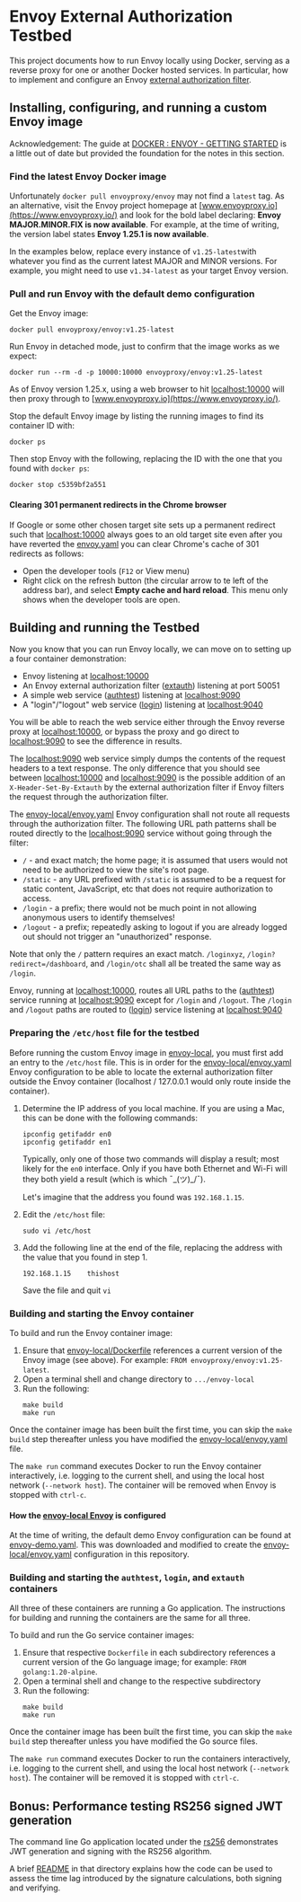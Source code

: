 # Envoy External Authorization Testbed

This project documents how to run Envoy locally using Docker, serving as a reverse proxy for one or another Docker
hosted services. In particular, how to implement and configure an Envoy [external authorization filter](https://www.envoyproxy.io/docs/envoy/latest/configuration/http/http_filters/ext_authz_filter).

## Installing, configuring, and running a custom Envoy image

Acknowledgement: The guide at [DOCKER : ENVOY - GETTING STARTED](https://www.bogotobogo.com/DevOps/Docker/Docker-Envoy-Getting-Started.php)
is a little out of date but provided the foundation for the notes in this section.

### Find the latest Envoy Docker image

Unfortunately `docker pull envoyproxy/envoy` may not find a `latest` tag. As an alternative, visit the Envoy project 
homepage at [www.envoyproxy.io](https://www.envoyproxy.io/) and look for the bold label declaring: 
**Envoy MAJOR.MINOR.FIX is now available**. For example, at the time of writing, the version label states
**Envoy 1.25.1 is now available**. 

In the examples below, replace every instance of `v1.25-latest`with whatever you find as the current latest MAJOR and 
MINOR versions. For example, you might need to use `v1.34-latest` as your target Envoy version.

### Pull and run Envoy with the default demo configuration

Get the Envoy image:

```shell
docker pull envoyproxy/envoy:v1.25-latest
```

Run Envoy in detached mode, just to confirm that the image works as we expect:

```shell
docker run --rm -d -p 10000:10000 envoyproxy/envoy:v1.25-latest
```

As of Envoy version 1.25.x, using a web browser to hit [localhost:10000](http://localhost:10000/) will then
proxy through to [www.envoyproxy.io](https://www.envoyproxy.io/).

Stop the default Envoy image by listing the running images to find its container ID with:

```shell
docker ps
```

Then stop Envoy with the following, replacing the ID with the one that you found with `docker ps`:

```shell
docker stop c5359bf2a551
```

#### Clearing 301 permanent redirects in the Chrome browser

If Google or some other chosen target site sets up a permanent redirect such that [localhost:10000](http://localhost:10000/)
always goes to an old target site even after you have reverted the [envoy.yaml](envoy-local/envoy.yaml) you can clear
Chrome's cache of 301 redirects as follows:

* Open the developer tools (`F12` or View menu)
* Right click on the refresh button (the circular arrow to te left of the address bar), and select **Empty cache and
  hard reload**. This menu only shows when the developer tools are open.

## Building and running the Testbed

Now you know that you can run Envoy locally, we can move on to setting up a four container demonstration:

* Envoy listening at [localhost:10000](http://localhost:10000/)
* An Envoy external authorization filter ([extauth](extauth)) listening at port 50051
* A simple web service ([authtest](authtest)) listening at [localhost:9090](http://localhost:9090/)
* A "login"/"logout" web service ([login](login)) listening at [localhost:9040](http://localhost:9040/)

You will be able to reach the web service either through the Envoy reverse proxy at [localhost:10000](http://localhost:10000/),
or bypass the proxy and go direct to [localhost:9090](http://localhost:9090/) to see the difference in results.

The [localhost:9090](http://localhost:9090/) web service simply dumps the contents of the request headers to a text 
response. The only difference that you should see between [localhost:10000](http://localhost:10000/) and
[localhost:9090](http://localhost:9090/) is the possible addition of an `X-Header-Set-By-Extauth` by the external 
authorization filter if Envoy filters the request through the authorization filter.

The [envoy-local/envoy.yaml](envoy-local/envoy.yaml) Envoy configuration shall not route all requests through the 
authorization filter. The following URL path patterns shall be routed directly to the [localhost:9090](http://localhost:9090/)
service without going through the filter:

* `/` - and exact match; the home page; it is assumed that users would not need to be authorized to view the site's root page.
* `/static` - any URL prefixed with `/static` is assumed to be a request for static content, JavaScript, etc that does
  not require authorization to access.
* `/login` - a prefix; there would not be much point in not allowing anonymous users to identify themselves!
* `/logout` - a prefix; repeatedly asking to logout if you are already logged out should not trigger an "unauthorized" response.

Note that only the `/` pattern requires an exact match. `/loginxyz`, `/login?redirect=/dashboard`, and `/login/otc` 
shall all be treated the same way as `/login`.

Envoy, running at [localhost:10000](http://localhost:10000/), routes all URL paths to the ([authtest](authtest))
service running at [localhost:9090](http://localhost:9090/) except for `/login` and `/logout`. The `/login` and `/logout`
paths are routed to ([login](login)) service listening at [localhost:9040](http://localhost:9040/)

### Preparing the `/etc/host` file for the testbed

Before running the custom Envoy image in [envoy-local](envoy-local), you must first add an entry to the `/etc/host`
file. This is in order for the [envoy-local/envoy.yaml](envoy-local/envoy.yaml) Envoy configuration to be able
to locate the external authorization filter outside the Envoy container (localhost / 127.0.0.1 would only route inside 
the container).

1. Determine the IP address of you local machine. If you are using a Mac, this can be done with the following commands:
   ```shell
   ipconfig getifaddr en0
   ipconfig getifaddr en1
   ```
   Typically, only one of those two commands will display a result; most likely for the `en0` interface. Only if you
   have both Ethernet and Wi-Fi will they both yield a result (which is which ¯\_(ツ)_/¯).
   
   Let's imagine that the address you found was `192.168.1.15`.
2. Edit the `/etc/host` file:
   ```shell
   sudo vi /etc/host
   ```
3. Add the following line at the end of the file, replacing the address with the value that you found in step 1.
   ```text
   192.168.1.15    thishost
   ```
   Save the file and quit `vi`

### Building and starting the Envoy container

To build and run the Envoy container image: 

1. Ensure that [envoy-local/Dockerfile](envoy-local/Dockerfile) references a current version of the Envoy image
   (see above). For example: `FROM envoyproxy/envoy:v1.25-latest`.
2. Open a terminal shell and change directory to `.../envoy-local`
3. Run the following:
   ```shell
   make build
   make run
   ```

Once the container image has been built the first time, you can skip the `make build` step thereafter unless you have 
modified the [envoy-local/envoy.yaml](envoy-local/envoy.yaml) file.

The `make run` command executes Docker to run the Envoy container interactively, i.e. logging to the current shell,
and using the local host network (`--network host`). The container will be removed when Envoy is stopped with `ctrl-c`.

#### How the [envoy-local Envoy](envoy-local/envoy.yaml) is configured

At the time of writing, the default demo Envoy configuration can be found at [envoy-demo.yaml](https://github.com/envoyproxy/envoy/blob/main/configs/envoy-demo.yaml).
This was downloaded and modified to create the [envoy-local/envoy.yaml](envoy-local/envoy.yaml) configuration in this
repository.

### Building and starting the `authtest`, `login`, and `extauth` containers

All three of these containers are running a Go application. The instructions for building and running the containers
are the same for all three.

To build and run the Go service container images:

1. Ensure that respective `Dockerfile` in each subdirectory references a current version of the Go language image;
   for example: `FROM golang:1.20-alpine`.
2. Open a terminal shell and change to the respective subdirectory
3. Run the following:
   ```shell
   make build
   make run
   ```

Once the container image has been built the first time, you can skip the `make build` step thereafter unless you have
modified the Go source files.

The `make run` command executes Docker to run the containers interactively, i.e. logging to the current shell,
and using the local host network (`--network host`). The container will be removed it is stopped with `ctrl-c`.

## Bonus: Performance testing RS256 signed JWT generation

The command line Go application located under the [rs256](rs256) demonstrates JWT generation and signing with the 
RS256 algorithm. 

A brief [README](rs256/README.md) in that directory explains how the code can be used to assess the time lag 
introduced by the signature calculations, both signing and verifying.
